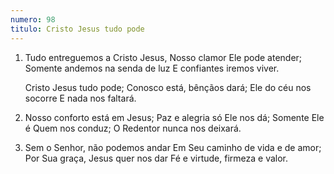 ```yaml
---
numero: 98
titulo: Cristo Jesus tudo pode
---
```

1. Tudo entreguemos a Cristo Jesus,
   Nosso clamor Ele pode atender;
   Somente andemos na senda de luz
   E confiantes iremos viver.

   Cristo Jesus tudo pode;
   Conosco está, bênçãos dará;
   Ele do céu nos socorre
   E nada nos faltará.

2. Nosso conforto está em Jesus;
   Paz e alegria só Ele nos dá;
   Somente Ele é Quem nos conduz;
   O Redentor nunca nos deixará.

3. Sem o Senhor, não podemos andar
   Em Seu caminho de vida e de amor;
   Por Sua graça, Jesus quer nos dar
   Fé e virtude, firmeza e valor.
